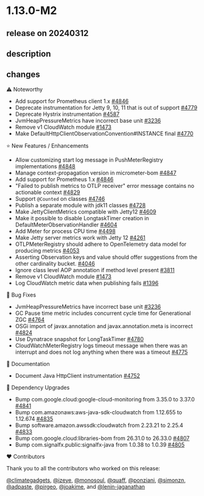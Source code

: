 # 1.13.0-M2

## release on 20240312

## description

## changes

:warning: Noteworthy

* Add support for Prometheus client 1.x <a href="https://github.com/micrometer-metrics/micrometer/pull/4846" data-hovercard-type="pull_request" data-hovercard-url="/micrometer-metrics/micrometer/pull/4846/hovercard">#4846</a>
* Deprecate instrumentation for Jetty 9, 10, 11 that is out of support <a href="https://github.com/micrometer-metrics/micrometer/issues/4779" data-hovercard-type="issue" data-hovercard-url="/micrometer-metrics/micrometer/issues/4779/hovercard">#4779</a>
* Deprecate Hystrix instrumentation <a href="https://github.com/micrometer-metrics/micrometer/issues/4587" data-hovercard-type="issue" data-hovercard-url="/micrometer-metrics/micrometer/issues/4587/hovercard">#4587</a>
* JvmHeapPressureMetrics have incorrect base unit <a href="https://github.com/micrometer-metrics/micrometer/issues/3236" data-hovercard-type="issue" data-hovercard-url="/micrometer-metrics/micrometer/issues/3236/hovercard">#3236</a>
* Remove v1 CloudWatch module <a href="https://github.com/micrometer-metrics/micrometer/issues/1473" data-hovercard-type="issue" data-hovercard-url="/micrometer-metrics/micrometer/issues/1473/hovercard">#1473</a>
* Make DefaultHttpClientObservationConvention#INSTANCE final <a href="https://github.com/micrometer-metrics/micrometer/pull/4770" data-hovercard-type="pull_request" data-hovercard-url="/micrometer-metrics/micrometer/pull/4770/hovercard">#4770</a>

⭐ New Features / Enhancements

* Allow customizing start log message in PushMeterRegistry implementations <a href="https://github.com/micrometer-metrics/micrometer/pull/4848" data-hovercard-type="pull_request" data-hovercard-url="/micrometer-metrics/micrometer/pull/4848/hovercard">#4848</a>
* Manage context-propagation version in micrometer-bom <a href="https://github.com/micrometer-metrics/micrometer/issues/4847" data-hovercard-type="issue" data-hovercard-url="/micrometer-metrics/micrometer/issues/4847/hovercard">#4847</a>
* Add support for Prometheus 1.x <a href="https://github.com/micrometer-metrics/micrometer/pull/4846" data-hovercard-type="pull_request" data-hovercard-url="/micrometer-metrics/micrometer/pull/4846/hovercard">#4846</a>
* "Failed to publish metrics to OTLP receiver" error message contains no actionable context <a href="https://github.com/micrometer-metrics/micrometer/pull/4829" data-hovercard-type="pull_request" data-hovercard-url="/micrometer-metrics/micrometer/pull/4829/hovercard">#4829</a>
* Support <code>@Counted</code> on classes <a href="https://github.com/micrometer-metrics/micrometer/issues/4746" data-hovercard-type="issue" data-hovercard-url="/micrometer-metrics/micrometer/issues/4746/hovercard">#4746</a>
* Publish a separate module with jdk11 classes <a href="https://github.com/micrometer-metrics/micrometer/pull/4728" data-hovercard-type="pull_request" data-hovercard-url="/micrometer-metrics/micrometer/pull/4728/hovercard">#4728</a>
* Make JettyClientMetrics compatible with Jetty12 <a href="https://github.com/micrometer-metrics/micrometer/issues/4609" data-hovercard-type="issue" data-hovercard-url="/micrometer-metrics/micrometer/issues/4609/hovercard">#4609</a>
* Make it possible to disable LongtaskTimer creation in DefaultMeterObservationHandler <a href="https://github.com/micrometer-metrics/micrometer/issues/4604" data-hovercard-type="issue" data-hovercard-url="/micrometer-metrics/micrometer/issues/4604/hovercard">#4604</a>
* Add Meter for process CPU time <a href="https://github.com/micrometer-metrics/micrometer/issues/4498" data-hovercard-type="issue" data-hovercard-url="/micrometer-metrics/micrometer/issues/4498/hovercard">#4498</a>
* Make Jetty server metrics work with Jetty 12 <a href="https://github.com/micrometer-metrics/micrometer/issues/4261" data-hovercard-type="issue" data-hovercard-url="/micrometer-metrics/micrometer/issues/4261/hovercard">#4261</a>
* OTLPMeterRegistry should adhere to OpenTelemetry data model for producing metrics <a href="https://github.com/micrometer-metrics/micrometer/issues/4053" data-hovercard-type="issue" data-hovercard-url="/micrometer-metrics/micrometer/issues/4053/hovercard">#4053</a>
* Asserting Observation keys and value should offer suggestions from the other cardinality bucket. <a href="https://github.com/micrometer-metrics/micrometer/issues/4046" data-hovercard-type="issue" data-hovercard-url="/micrometer-metrics/micrometer/issues/4046/hovercard">#4046</a>
* Ignore class level AOP annotation if method level present <a href="https://github.com/micrometer-metrics/micrometer/pull/3811" data-hovercard-type="pull_request" data-hovercard-url="/micrometer-metrics/micrometer/pull/3811/hovercard">#3811</a>
* Remove v1 CloudWatch module <a href="https://github.com/micrometer-metrics/micrometer/issues/1473" data-hovercard-type="issue" data-hovercard-url="/micrometer-metrics/micrometer/issues/1473/hovercard">#1473</a>
* Log CloudWatch metric data when publishing fails <a href="https://github.com/micrometer-metrics/micrometer/issues/1396" data-hovercard-type="issue" data-hovercard-url="/micrometer-metrics/micrometer/issues/1396/hovercard">#1396</a>

🐞 Bug Fixes

* JvmHeapPressureMetrics have incorrect base unit <a href="https://github.com/micrometer-metrics/micrometer/issues/3236" data-hovercard-type="issue" data-hovercard-url="/micrometer-metrics/micrometer/issues/3236/hovercard">#3236</a>
* GC Pause time metric includes concurrent cycle time for Generational ZGC <a href="https://github.com/micrometer-metrics/micrometer/issues/4764" data-hovercard-type="issue" data-hovercard-url="/micrometer-metrics/micrometer/issues/4764/hovercard">#4764</a>
* OSGi import of javax.annotation and javax.annotation.meta is incorrect <a href="https://github.com/micrometer-metrics/micrometer/issues/4824" data-hovercard-type="issue" data-hovercard-url="/micrometer-metrics/micrometer/issues/4824/hovercard">#4824</a>
* Use Dynatrace snapshot for LongTaskTimer <a href="https://github.com/micrometer-metrics/micrometer/pull/4780" data-hovercard-type="pull_request" data-hovercard-url="/micrometer-metrics/micrometer/pull/4780/hovercard">#4780</a>
* CloudWatchMeterRegistry logs timeout message when there was an interrupt and does not log anything when there was a timeout <a href="https://github.com/micrometer-metrics/micrometer/issues/4775" data-hovercard-type="issue" data-hovercard-url="/micrometer-metrics/micrometer/issues/4775/hovercard">#4775</a>

📔 Documentation

* Document Java HttpClient instrumentation <a href="https://github.com/micrometer-metrics/micrometer/issues/4752" data-hovercard-type="issue" data-hovercard-url="/micrometer-metrics/micrometer/issues/4752/hovercard">#4752</a>

🔨 Dependency Upgrades

* Bump com.google.cloud:google-cloud-monitoring from 3.35.0 to 3.37.0 <a href="https://github.com/micrometer-metrics/micrometer/pull/4841" data-hovercard-type="pull_request" data-hovercard-url="/micrometer-metrics/micrometer/pull/4841/hovercard">#4841</a>
* Bump com.amazonaws:aws-java-sdk-cloudwatch from 1.12.655 to 1.12.674 <a href="https://github.com/micrometer-metrics/micrometer/pull/4835" data-hovercard-type="pull_request" data-hovercard-url="/micrometer-metrics/micrometer/pull/4835/hovercard">#4835</a>
* Bump software.amazon.awssdk:cloudwatch from 2.23.21 to 2.25.4 <a href="https://github.com/micrometer-metrics/micrometer/pull/4833" data-hovercard-type="pull_request" data-hovercard-url="/micrometer-metrics/micrometer/pull/4833/hovercard">#4833</a>
* Bump com.google.cloud:libraries-bom from 26.31.0 to 26.33.0 <a href="https://github.com/micrometer-metrics/micrometer/pull/4807" data-hovercard-type="pull_request" data-hovercard-url="/micrometer-metrics/micrometer/pull/4807/hovercard">#4807</a>
* Bump com.signalfx.public:signalfx-java from 1.0.38 to 1.0.39 <a href="https://github.com/micrometer-metrics/micrometer/pull/4805" data-hovercard-type="pull_request" data-hovercard-url="/micrometer-metrics/micrometer/pull/4805/hovercard">#4805</a>

❤️ Contributors

Thank you to all the contributors who worked on this release:

<a class="user-mention notranslate" data-hovercard-type="user" data-hovercard-url="/users/climategadgets/hovercard" data-octo-click="hovercard-link-click" data-octo-dimensions="link_type:self" href="https://github.com/climategadgets">@climategadgets</a>, <a class="user-mention notranslate" data-hovercard-type="user" data-hovercard-url="/users/izeye/hovercard" data-octo-click="hovercard-link-click" data-octo-dimensions="link_type:self" href="https://github.com/izeye">@izeye</a>, <a class="user-mention notranslate" data-hovercard-type="user" data-hovercard-url="/users/monosoul/hovercard" data-octo-click="hovercard-link-click" data-octo-dimensions="link_type:self" href="https://github.com/monosoul">@monosoul</a>, <a class="user-mention notranslate" data-hovercard-type="user" data-hovercard-url="/users/quaff/hovercard" data-octo-click="hovercard-link-click" data-octo-dimensions="link_type:self" href="https://github.com/quaff">@quaff</a>, <a class="user-mention notranslate" data-hovercard-type="user" data-hovercard-url="/users/ponziani/hovercard" data-octo-click="hovercard-link-click" data-octo-dimensions="link_type:self" href="https://github.com/ponziani">@ponziani</a>, <a class="user-mention notranslate" data-hovercard-type="user" data-hovercard-url="/users/simonzn/hovercard" data-octo-click="hovercard-link-click" data-octo-dimensions="link_type:self" href="https://github.com/simonzn">@simonzn</a>, <a class="user-mention notranslate" data-hovercard-type="user" data-hovercard-url="/users/adpaste/hovercard" data-octo-click="hovercard-link-click" data-octo-dimensions="link_type:self" href="https://github.com/adpaste">@adpaste</a>, <a class="user-mention notranslate" data-hovercard-type="user" data-hovercard-url="/users/pirgeo/hovercard" data-octo-click="hovercard-link-click" data-octo-dimensions="link_type:self" href="https://github.com/pirgeo">@pirgeo</a>, <a class="user-mention notranslate" data-hovercard-type="user" data-hovercard-url="/users/joakime/hovercard" data-octo-click="hovercard-link-click" data-octo-dimensions="link_type:self" href="https://github.com/joakime">@joakime</a>, and <a class="user-mention notranslate" data-hovercard-type="user" data-hovercard-url="/users/lenin-jaganathan/hovercard" data-octo-click="hovercard-link-click" data-octo-dimensions="link_type:self" href="https://github.com/lenin-jaganathan">@lenin-jaganathan</a>

